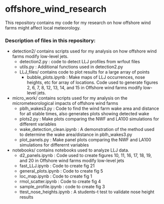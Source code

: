 # offshore_wind_research

This repository contains my code for my research on how offshore wind farms might affect local meteorology.

### Description of files in this repository:
- detection2/ contains scripts used for my analysis on how offshore wind farms modify low-level jets. 
    - detection2.py : code to detect LLJ profiles from wrfout files
    - utils.py : Additional functions used in detection2.py
    - LLJ_files/ contains code to plot results for a large array of points
        - bubble_plots.ipynb : Make maps of LLJ occurrences, nose heights, etc for array of locations. Code used to generate figures 2, 6, 7, 8, 12, 13, 14, and 15 in Offshore wind farms modify low-level jets.
- micro_work/ contains scripts used for my analysis on the micrometeorological impacts of offshore wind farms
    - pblh_wakes3.py : Code to find the wind farm wake area and distance for all stable times, also generates plots showing detected wake
    - plots2.py : Make plots comparing the NWF and LA100 simulations for different variables
    - wake_detection_clean.ipynb : A demonstration of the method used to determine the wake area/distance in pblh_wakes3.py
    - plot_panels.py : Make panel plots comparing the NWF and LA100 simulations for differernt variables
- notebooks/ contains notebooks used to analyze LLJ data. 
    - d2_panels.ipynb : Code used to create figures 10, 11, 16, 17, 18, 19, and 20 in Offshore wind farms modify low-level jets
    - fast_LLJ.ipynb : Code to create fig 21
    - general_plots.ipynb : Code to create fig 5
    - loc_map.ipynb : Code to create fig 1
    - rmol_scatter.ipynb : Code to create fig 4
    - sample_profile.ipynb : code to create fig 3
    - ttest_nose_heights.ipynb : A students-t test to validate nose height results
    
    
